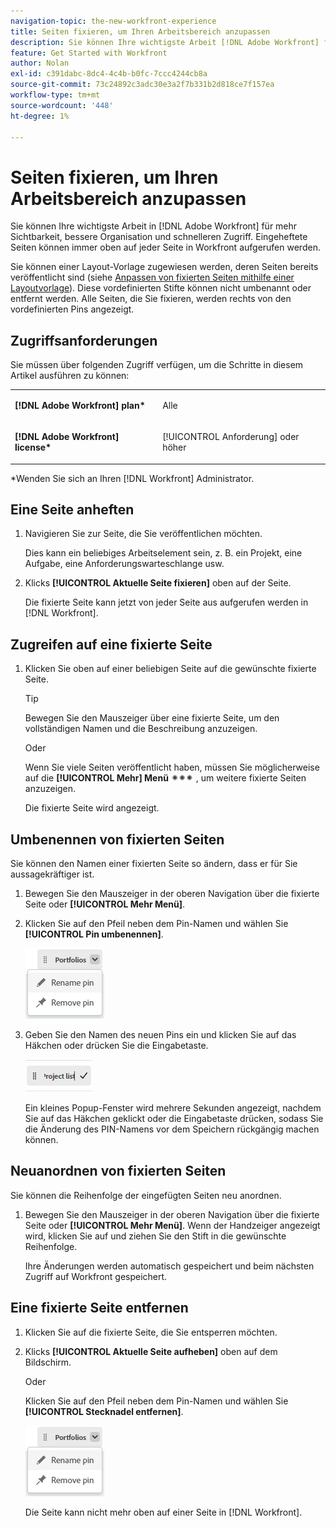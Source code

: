 ```yaml
---
navigation-topic: the-new-workfront-experience
title: Seiten fixieren, um Ihren Arbeitsbereich anzupassen
description: Sie können Ihre wichtigste Arbeit [!DNL Adobe Workfront] für mehr Sichtbarkeit, bessere Organisation und schnelleren Zugriff. Eingeheftete Seiten können immer oben auf jeder Seite in Workfront aufgerufen werden.
feature: Get Started with Workfront
author: Nolan
exl-id: c391dabc-8dc4-4c4b-b0fc-7ccc4244cb8a
source-git-commit: 73c24892c3adc30e3a2f7b331b2d818ce7f157ea
workflow-type: tm+mt
source-wordcount: '448'
ht-degree: 1%

---
```


# Seiten fixieren, um Ihren Arbeitsbereich anzupassen

Sie können Ihre wichtigste Arbeit in [!DNL Adobe Workfront] für mehr Sichtbarkeit, bessere Organisation und schnelleren Zugriff. Eingeheftete Seiten können immer oben auf jeder Seite in Workfront aufgerufen werden.

Sie können einer Layout-Vorlage zugewiesen werden, deren Seiten bereits veröffentlicht sind (siehe [Anpassen von fixierten Seiten mithilfe einer Layoutvorlage](../../administration-and-setup/customize-workfront/use-layout-templates/customize-pinned-pages.md)). Diese vordefinierten Stifte können nicht umbenannt oder entfernt werden. Alle Seiten, die Sie fixieren, werden rechts von den vordefinierten Pins angezeigt.

## Zugriffsanforderungen

Sie müssen über folgenden Zugriff verfügen, um die Schritte in diesem Artikel ausführen zu können:

<table style="table-layout:auto"> 
 <col> 
 </col> 
 <col> 
 </col> 
 <tbody> 
  <tr> 
   <td role="rowheader"><strong>[!DNL Adobe Workfront] plan*</strong></td> 
   <td> <p>Alle</p> </td> 
  </tr> 
  <tr> 
   <td role="rowheader"><strong>[!DNL Adobe Workfront] license*</strong></td> 
   <td> <p>[!UICONTROL Anforderung] oder höher</p> </td> 
  </tr> 
 </tbody> 
</table>

&#42;Wenden Sie sich an Ihren [!DNL Workfront] Administrator.

## Eine Seite anheften

1. Navigieren Sie zur Seite, die Sie veröffentlichen möchten.

   Dies kann ein beliebiges Arbeitselement sein, z. B. ein Projekt, eine Aufgabe, eine Anforderungswarteschlange usw.

1. Klicks **[!UICONTROL Aktuelle Seite fixieren]** oben auf der Seite.

   Die fixierte Seite kann jetzt von jeder Seite aus aufgerufen werden in [!DNL Workfront].

## Zugreifen auf eine fixierte Seite

1. Klicken Sie oben auf einer beliebigen Seite auf die gewünschte fixierte Seite.

   >[!TIP]
   >
   >Bewegen Sie den Mauszeiger über eine fixierte Seite, um den vollständigen Namen und die Beschreibung anzuzeigen.

   Oder

   Wenn Sie viele Seiten veröffentlicht haben, müssen Sie möglicherweise auf die **[!UICONTROL Mehr] Menü** ![](assets/more-icon-spectrum.png) , um weitere fixierte Seiten anzuzeigen.

   Die fixierte Seite wird angezeigt.

## Umbenennen von fixierten Seiten

Sie können den Namen einer fixierten Seite so ändern, dass er für Sie aussagekräftiger ist.

1. Bewegen Sie den Mauszeiger in der oberen Navigation über die fixierte Seite oder **[!UICONTROL Mehr Menü]**.
1. Klicken Sie auf den Pfeil neben dem Pin-Namen und wählen Sie **[!UICONTROL Pin umbenennen]**.

   ![Pin umbenennen](assets/rename-remove-pin.png)

1. Geben Sie den Namen des neuen Pins ein und klicken Sie auf das Häkchen oder drücken Sie die Eingabetaste.

   ![Klicken Sie auf das Häkchen, um die Nadel umzubenennen.](assets/rename-pin-click-checkmark.png)

   Ein kleines Popup-Fenster wird mehrere Sekunden angezeigt, nachdem Sie auf das Häkchen geklickt oder die Eingabetaste drücken, sodass Sie die Änderung des PIN-Namens vor dem Speichern rückgängig machen können.

## Neuanordnen von fixierten Seiten

Sie können die Reihenfolge der eingefügten Seiten neu anordnen.

1. Bewegen Sie den Mauszeiger in der oberen Navigation über die fixierte Seite oder **[!UICONTROL Mehr Menü]**. Wenn der Handzeiger angezeigt wird, klicken Sie auf und ziehen Sie den Stift in die gewünschte Reihenfolge.

   Ihre Änderungen werden automatisch gespeichert und beim nächsten Zugriff auf Workfront gespeichert.

## Eine fixierte Seite entfernen

1. Klicken Sie auf die fixierte Seite, die Sie entsperren möchten.
1. Klicks **[!UICONTROL Aktuelle Seite aufheben]** oben auf dem Bildschirm.

   Oder

   Klicken Sie auf den Pfeil neben dem Pin-Namen und wählen Sie **[!UICONTROL Stecknadel entfernen]**.

   ![Stecknadel entfernen](assets/rename-remove-pin.png)

   Die Seite kann nicht mehr oben auf einer Seite in [!DNL Workfront].
